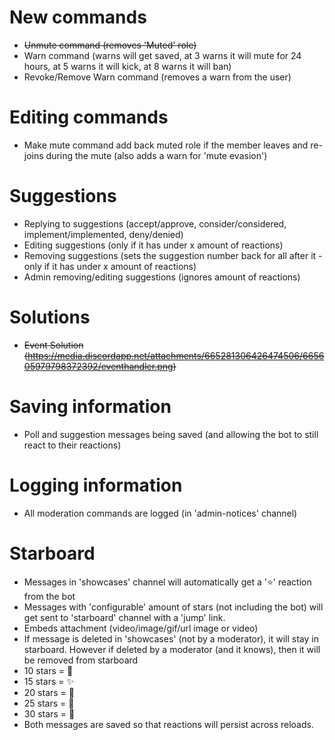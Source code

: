 # New commands

- ~~Unmute command (removes 'Muted' role)~~
- Warn command (warns will get saved, at 3 warns it will mute for 24 hours, at 5 warns it will kick, at 8 warns it will ban)
- Revoke/Remove Warn command (removes a warn from the user)

# Editing commands

- Make mute command add back muted role if the member leaves and re-joins during the mute (also adds a warn for 'mute evasion')

# Suggestions

- Replying to suggestions (accept/approve, consider/considered, implement/implemented, deny/denied)
- Editing suggestions (only if it has under x amount of reactions)
- Removing suggestions (sets the suggestion number back for all after it - only if it has under x amount of reactions)
- Admin removing/editing suggestions (ignores amount of reactions)

# Solutions

- ~~Event Solution (https://media.discordapp.net/attachments/665281306426474506/665605979798372392/eventhandler.png)~~

# Saving information

- Poll and suggestion messages being saved (and allowing the bot to still react to their reactions)

# Logging information

- All moderation commands are logged (in 'admin-notices' channel)

# Starboard

- Messages in 'showcases' channel will automatically get a '⭐' reaction from the bot
- Messages with 'configurable' amount of stars (not including the bot) will get sent to 'starboard' channel with a 'jump' link.
- Embeds attachment (video/image/gif/url image or video)
- If message is deleted in 'showcases' (not by a moderator), it will stay in starboard. However if deleted by a moderator (and it knows), then it will be removed from starboard
- 10 stars = 🌟
- 15 stars = ✨
- 20 stars = 💫
- 25 stars = 🌠
- 30 stars = 🤩
- Both messages are saved so that reactions will persist across reloads.
